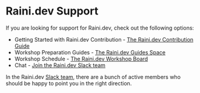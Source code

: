 # Raini.dev Support

If you are looking for support for Raini.dev, check out the following options:

- Getting Started with Raini.dev Contribution - [The Raini.dev Contribution Guide](/.github/CONTRIBUTING.md)
- Workshop Preparation Guides - [The Raini.dev Guides Space](/docs/guides)
- Workshop Schedule - [The Raini.dev Workshop Board](https://trello.com/b/a7od8aCi/raini-workshops-schedule)
- Chat - [Join the Raini.dev Slack team](https://raini-dev.slack.com)

In the Raini.dev [Slack team](https://raini-dev.slack.com), there are a bunch of active members who should be happy to point you in the right direction.
